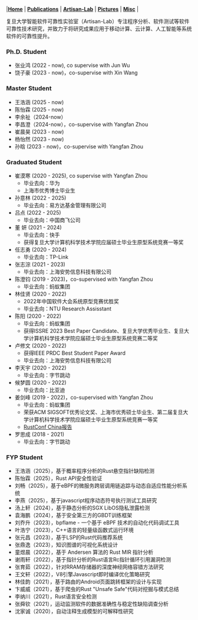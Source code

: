 
|[<b>Home</b>](https://hxuhack.github.io/) | [<b>Publications</b>](../publication/list) | [<b>Artisan-Lab</b>](../lab/page) | [<b>Pictures</b>](../photo/page) | [<b>Misc</b>](../misc/list) |

复旦大学智能软件可靠性实验室（Artisan-Lab）专注程序分析、软件测试等软件可靠性技术研究，并致力于将研究成果应用于移动计算、云计算、人工智能等系统软件的可靠性提升。

### Ph.D. Student
- 张业鸿 (2022 - now), co supervise with Jun Wu
- 饶子豪 (2023 - now)，co-supervise with Xin Wang
 
### Master Student
- 王浩涵 (2025 - now)
- 陈怡霖 (2025 - now)
- 李余祉（2024-now）
- 李昌澄（2024-now），co-supervise with Yangfan Zhou
- 崔晨昊 (2023 - now)
- 杨怡然 (2023 - now)
- 孙晗 (2023 - now)，co-supervise with Yangfan Zhou

### Graduated Student
- 崔漠寒 (2020 - 2025), co supervise with Yangfan Zhou
  - 毕业去向：华为
  - 上海市优秀博士毕业生
- 孙意林 (2022 - 2025)
  - 毕业去向：易方达基金管理有限公司
- 吕点 (2022 - 2025)
  - 毕业去向：中国商飞公司
- 董 妍 (2021 - 2024)
  - 毕业去向：快手
  - 获得复旦大学计算机科学技术学院应届硕士毕业生原型系统竞赛一等奖
- 任志勇 (2020 - 2024)
  - 毕业去向：TP-Link
- 张志淙 (2021 - 2023)
  - 毕业去向：上海安势信息科技有限公司 
- 陈澄钧 (2019 - 2023)，co-supervised with Yangfan Zhou
  - 毕业去向：蚂蚁集团
- 林佳贤 (2020 - 2022)
  - 2022年中国软件大会系统原型竞赛优胜奖
  - 毕业去向：NTU Research Assisstant  
- 陈阳 (2020 - 2022)
  - 毕业去向：蚂蚁集团 
  - 获得ISSRE 2023 Best Paper Candidate、复旦大学优秀毕业生、复旦大学计算机科学技术学院应届硕士毕业生原型系统竞赛二等奖
- 卢修文 (2020 - 2022)
  - 获得IEEE PRDC Best Student Paper Award
  - 毕业去向：上海安势信息科技有限公司 
- 李天宇 (2020 - 2022)
  - 毕业去向：字节跳动 
- 候梦圆 (2020 - 2022)
  - 毕业去向：比亚迪 
- 姜剑峰 (2019 - 2022)，co-supervised with Yangfan Zhou
  - 毕业去向：蚂蚁集团
  - 荣获ACM SIGSOFT优秀论文奖、上海市优秀硕士毕业生、第二届复旦大学计算机科学技术学院应届硕士毕业生原型系统竞赛一等奖
  - [RustConf China报告](files/RustConf22.pdf) 
- 罗思成 (2018 - 2021)
  - 毕业去向：字节跳动

### FYP Student 
 - 王浩涵（2025），基于概率程序分析的Rust悬空指针缺陷检测
 - 陈怡霖（2025），Rust API安全性验证
 - 刘畅（2025），基于eBPF的微服务跨层调用链追踪与动态自适应性能分析系统
 - 李燕（2025），基于javascript程序动态符号执行测试工具研究
 - 汤上轩（2024），基于静态分析的SGX LibOS隐私泄露检测
 - 袁海鹏（2024），基于安全第三方的GBDT训练框架
 - 刘乔升（2023），bpflame - 一个基于 eBPF 技术的自动化代码调试工具 
 - 叶浩宁（2023），C++语言的轻量级函数式运行环境
 - 张元昌（2023），基于LSP的Rust代码推荐系统
 - 张鼎逸（2023），知识图谱的可视化系统设计
 - 童煜晨（2022），基于 Andersen 算法的 Rust MIR 指针分析
 - 谢雨轩（2022），基于指针分析的Rust语言Rc指针循环引用漏洞检测
 - 张育茹（2022），针对RRAM存储器的深度神经网络容错方法研究
 - 王文轩（2022），V8引擎Javascript即时编译优化策略研究
 - 林佳韵（2021），基于路由的Android页面跳转框架的设计与实现
 - 卞威威（2021），基于爬虫的Rust "Unsafe Safe"代码对挖掘与模式总结
 - 李纳川（2021），Rust语言安全检测
 - 张舜钦（2021），运动监测软件的数据准确性与稳定性缺陷调查分析
 - 沈家诚（2020），自动注释生成模型的可解释性研究
